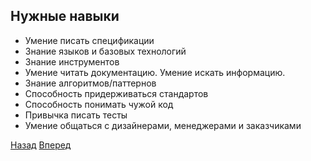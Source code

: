 ## Нужные навыки
* Умение писать спецификации
* Знание языков и базовых технологий
* Знание инструментов
* Умение читать документацию. Умение искать информацию.
* Знание алгоритмов/паттернов
* Способность придерживаться стандартов
* Способность понимать чужой код
* Привычка писать тесты
* Умение общаться с дизайнерами, менеджерами и заказчиками

[Назад](README-4.md) [Вперед](README-6.md)